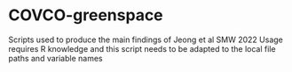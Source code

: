 # COVCO-greenspace
Scripts used to produce the main findings of Jeong et al SMW 2022
Usage requires R knowledge and this script needs to be adapted to the local file paths and variable names
